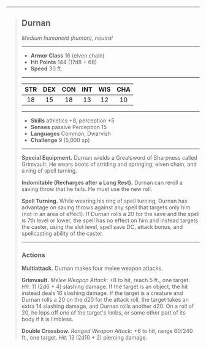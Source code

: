 ***
> ## Durnan
> *Medium humanoid (human), neutral*
> 
> ***
> 
> - **Armor Class** 16 (elven chain)
> - **Hit Points** 144 (17d8 + 68)
> - **Speed** 30 ft.
> 
> ***
> 
> |STR|DEX|CON|INT|WIS|CHA|
> |:---:|:---:|:---:|:---:|:---:|:---:|
> |18|15|18|13|12|10|
> 
> ***
> 
> - **Skills** athletics +8, perception +5
> - **Senses** passive Perception 15
> - **Languages** Common, Dwarvish
> - **Challenge** 9 (5,000 xp)
> 
> ***
> 
> **Special Equipment.** Durnan wields a Greatsword of Sharpness called Grimvault. He wears boots of striding and springing, elven chain, and a ring of spell turning.
> 
> **Indomitable (Recharges after a Long Rest).** Durnan can reroll a saving throw that he fails. He must use the new roll.
> 
> **Spell Turning.** While wearing his ring of spell turning, Durnan has advantage on saving throws against any spell that targets only him (not in an area of effect). If Durnan rolls a 20 for the save and the spell is 7th level or lower, the spell has no effect on him and instead targets the caster, using the slot level, spell save DC, attack bonus, and spellcasting ability of the caster.
> 
> ***
> 
> ### Actions
> **Multiattack.** Durnan makes four melee weapon attacks.
> 
> **Grimvault.** *Melee Weapon Attack:* +8 to hit, reach 5 ft., one target. *Hit:* 11 (2d6 + 4) slashing damage. If the target is an object, the hit instead deals 16 slashing damage. If the target is a creature and Durnan rolls a 20 on the d20 for the attack roll, the target takes an extra 14 slashing damage, and Durnan rolls another d20. On a roll of 20, he lops off one of the target's limbs, or some other part of its body if it is limbless.
> 
> **Double Crossbow.** *Ranged Weapon Attack:* +6 to hit, range 60/240 ft., one target. *Hit:* 13 (2d10 + 2) piercing damage.